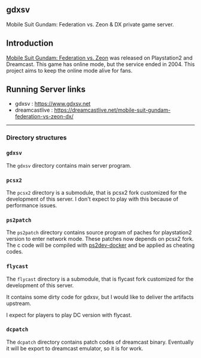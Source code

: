 gdxsv
---

Mobile Suit Gundam: Federation vs. Zeon & DX private game server.

## Introduction
[Mobile Suit Gundam: Federation vs. Zeon](https://en.wikipedia.org/wiki/Mobile_Suit_Gundam:_Federation_vs._Zeon) was released on Playstation2 and Dreamcast.
This game has online mode, but the service ended in 2004. This project aims to keep the online mode alive for fans.


## Running Server links
- gdxsv : https://www.gdxsv.net
- dreamcastlive : https://dreamcastlive.net/mobile-suit-gundam-federation-vs-zeon-dx/


---

### Directory structures

### `gdxsv`
The `gdxsv` directory contains main server program.

### `pcsx2`
The `pcsx2` directory is a submodule, that is pcsx2 fork customized for the development of this server.
I don't expect to play with this because of performance issues.

### `ps2patch`
The `ps2patch` directory contains source program of paches for playstation2 version to enter network mode.
These patches now depends on pcsx2 fork.
The c code will be compiled with [ps2dev-docker](https://github.com/ps2dev/ps2dev-docker) and be applied as cheating codes.

### `flycast`
The `flycast` directory is a submodule, that is flycast fork customized for the development of this server.

It contains some dirty code for gdxsv, but I would like to deliver the artifacts upstream.

I expect for players to play DC version with flycast. 

### `dcpatch`
The `dcpatch` directory contains patch codes of dreamcast binary.
Eventually it will be export to dreamcast emulator, so it is for work.


